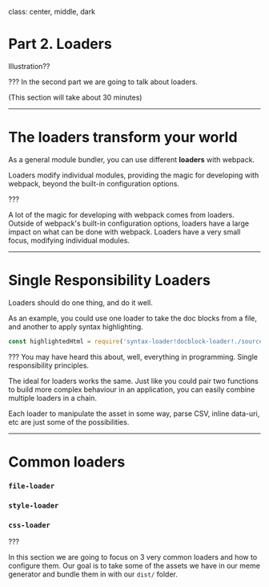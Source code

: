 class: center, middle, dark

# Part 2. Loaders

Illustration??

???
In the second part we are going to talk about loaders.

(This section will take about 30 minutes)

---

# The loaders transform your world

As a general module bundler, you can use different **loaders** with webpack.

Loaders modify individual modules, providing the magic for developing with webpack, beyond the built-in configuration options.

???

A lot of the magic for developing with webpack comes from loaders. Outside of webpack's built-in configuration options, loaders have a large impact on what can be done with webpack. Loaders have a very small focus, modifying individual modules.

---

# Single Responsibility Loaders

Loaders should do one thing, and do it well.

As an example, you could use one loader to take the doc blocks from a file, and another to apply syntax highlighting.

```js
const highlightedHtml = require('syntax-loader!docblock-loader!./source.js');
```

???
You may have heard this about, well, everything in programming. Single responsibility principles.

The ideal for loaders works the same. Just like you could pair two functions to build more complex behaviour in an application, you can easily combine multiple loaders in a chain.

Each loader to manipulate the asset in some way, parse CSV, inline data-uri, etc are just some of the possibilities.


---

# Common loaders

### `file-loader`
### `style-loader`
### `css-loader`

???

In this section we are going to focus on 3 very common loaders and how to configure them. Our goal is to take some of the assets we have in our meme generator and bundle them in with our `dist/` folder.


